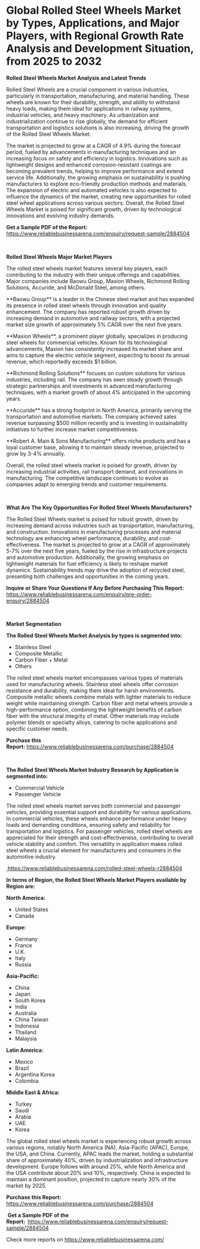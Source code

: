<p><h1>Global Rolled Steel Wheels Market by Types, Applications, and Major Players, with Regional Growth Rate Analysis and Development Situation, from 2025 to 2032</h1></p><p><strong>Rolled Steel Wheels Market Analysis and Latest Trends</strong></p>
<p><p>Rolled Steel Wheels are a crucial component in various industries, particularly in transportation, manufacturing, and material handling. These wheels are known for their durability, strength, and ability to withstand heavy loads, making them ideal for applications in railway systems, industrial vehicles, and heavy machinery. As urbanization and industrialization continue to rise globally, the demand for efficient transportation and logistics solutions is also increasing, driving the growth of the Rolled Steel Wheels Market.</p><p>The market is projected to grow at a CAGR of 4.9% during the forecast period, fueled by advancements in manufacturing techniques and an increasing focus on safety and efficiency in logistics. Innovations such as lightweight designs and enhanced corrosion-resistant coatings are becoming prevalent trends, helping to improve performance and extend service life. Additionally, the growing emphasis on sustainability is pushing manufacturers to explore eco-friendly production methods and materials. The expansion of electric and automated vehicles is also expected to influence the dynamics of the market, creating new opportunities for rolled steel wheel applications across various sectors. Overall, the Rolled Steel Wheels Market is poised for significant growth, driven by technological innovations and evolving industry demands.</p></p>
<p><strong>Get a Sample PDF of the Report:&nbsp;</strong> <a href="https://www.reliablebusinessarena.com/enquiry/request-sample/2884504?utm_campaign=2515&utm_medium=2&utm_source=Github&utm_content=ia&utm_term=13032025&utm_id=rolled-steel-wheels">https://www.reliablebusinessarena.com/enquiry/request-sample/2884504</a></p>
<p>&nbsp;</p>
<p><strong>Rolled Steel Wheels Major Market Players</strong></p>
<p><p>The rolled steel wheels market features several key players, each contributing to the industry with their unique offerings and capabilities. Major companies include Baowu Group, Maxion Wheels, Richmond Rolling Solutions, Accuride, and McDonald Steel, among others.</p><p>**Baowu Group** is a leader in the Chinese steel market and has expanded its presence in rolled steel wheels through innovation and quality enhancement. The company has reported robust growth driven by increasing demand in automotive and railway sectors, with a projected market size growth of approximately 5% CAGR over the next five years.</p><p>**Maxion Wheels**, a prominent player globally, specializes in producing steel wheels for commercial vehicles. Known for its technological advancements, Maxion has consistently increased its market share and aims to capture the electric vehicle segment, expecting to boost its annual revenue, which reportedly exceeds $1 billion.</p><p>**Richmond Rolling Solutions** focuses on custom solutions for various industries, including rail. The company has seen steady growth through strategic partnerships and investments in advanced manufacturing techniques, with a market growth of about 4% anticipated in the upcoming years.</p><p>**Accuride** has a strong footprint in North America, primarily serving the transportation and automotive markets. The company achieved sales revenue surpassing $500 million recently and is investing in sustainability initiatives to further increase market competitiveness.</p><p>**Robert A. Main & Sons Manufacturing** offers niche products and has a loyal customer base, allowing it to maintain steady revenue, projected to grow by 3-4% annually.</p><p>Overall, the rolled steel wheels market is poised for growth, driven by increasing industrial activities, rail transport demand, and innovations in manufacturing. The competitive landscape continues to evolve as companies adapt to emerging trends and customer requirements.</p></p>
<p>&nbsp;</p>
<p><strong>What Are The Key Opportunities For Rolled Steel Wheels Manufacturers?</strong></p>
<p><p>The Rolled Steel Wheels market is poised for robust growth, driven by increasing demand across industries such as transportation, manufacturing, and construction. Innovations in manufacturing processes and material technology are enhancing wheel performance, durability, and cost-effectiveness. The market is projected to grow at a CAGR of approximately 5-7% over the next five years, fueled by the rise in infrastructure projects and automotive production. Additionally, the growing emphasis on lightweight materials for fuel efficiency is likely to reshape market dynamics. Sustainability trends may drive the adoption of recycled steel, presenting both challenges and opportunities in the coming years.</p></p>
<p><strong>Inquire or Share Your Questions If Any Before Purchasing This Report:</strong> <a href="https://www.reliablebusinessarena.com/enquiry/pre-order-enquiry/2884504?utm_campaign=2515&utm_medium=2&utm_source=Github&utm_content=ia&utm_term=13032025&utm_id=rolled-steel-wheels">https://www.reliablebusinessarena.com/enquiry/pre-order-enquiry/2884504</a></p>
<p>&nbsp;</p>
<p><strong>Market Segmentation</strong></p>
<p><strong>The Rolled Steel Wheels Market Analysis by types is segmented into:</strong></p>
<p><ul><li>Stainless Steel</li><li>Composite Metallic</li><li>Carbon Fiber + Metal</li><li>Others</li></ul></p>
<p><p>The rolled steel wheels market encompasses various types of materials used for manufacturing wheels. Stainless steel wheels offer corrosion resistance and durability, making them ideal for harsh environments. Composite metallic wheels combine metals with lighter materials to reduce weight while maintaining strength. Carbon fiber and metal wheels provide a high-performance option, combining the lightweight benefits of carbon fiber with the structural integrity of metal. Other materials may include polymer blends or specialty alloys, catering to niche applications and specific customer needs.</p></p>
<p><strong>Purchase this Report:&nbsp;</strong><a href="https://www.reliablebusinessarena.com/purchase/2884504?utm_campaign=2515&utm_medium=2&utm_source=Github&utm_content=ia&utm_term=13032025&utm_id=rolled-steel-wheels">https://www.reliablebusinessarena.com/purchase/2884504</a></p>
<p>&nbsp;</p>
<p><strong>The Rolled Steel Wheels Market Industry Research by Application is segmented into:</strong></p>
<p><ul><li>Commercial Vehicle</li><li>Passenger Vehicle</li></ul></p>
<p><p>The rolled steel wheels market serves both commercial and passenger vehicles, providing essential support and durability for various applications. In commercial vehicles, these wheels enhance performance under heavy loads and demanding conditions, ensuring safety and reliability for transportation and logistics. For passenger vehicles, rolled steel wheels are appreciated for their strength and cost-effectiveness, contributing to overall vehicle stability and comfort. This versatility in application makes rolled steel wheels a crucial element for manufacturers and consumers in the automotive industry.</p></p>
<p><a href="https://www.reliablebusinessarena.com/rolled-steel-wheels-r2884504?utm_campaign=2515&utm_medium=2&utm_source=Github&utm_content=ia&utm_term=13032025&utm_id=rolled-steel-wheels">&nbsp;https://www.reliablebusinessarena.com/rolled-steel-wheels-r2884504</a></p>
<p><strong>In terms of Region, the Rolled Steel Wheels Market Players available by Region are:</strong></p>
<p>
    <p> <strong> North America: </strong>
        <ul>
            <li>United States</li>
            <li>Canada</li>
        </ul>
        </p> 
    <p> <strong> Europe: </strong>
        <ul>
            <li>Germany</li>
            <li>France</li>
            <li>U.K.</li>
            <li>Italy</li>
            <li>Russia</li>
        </ul>
        </p> 
    <p> <strong> Asia-Pacific: </strong>
        <ul>
            <li>China</li>
            <li>Japan</li>
            <li>South Korea</li>
            <li>India</li>
            <li>Australia</li>
            <li>China Taiwan</li>
            <li>Indonesia</li>
            <li>Thailand</li>
            <li>Malaysia</li>
        </ul>
        </p> 
    <p> <strong> Latin America: </strong>
        <ul>
            <li>Mexico</li>
            <li>Brazil</li>
            <li>Argentina Korea</li>
            <li>Colombia</li>
        </ul>
        </p> 
    <p> <strong> Middle East & Africa: </strong>
        <ul>
            <li>Turkey</li>
            <li>Saudi</li>
            <li>Arabia</li>
            <li>UAE</li>
            <li>Korea</li>
        </ul>
    </p>
    </p>
<p><p>The global rolled steel wheels market is experiencing robust growth across various regions, notably North America (NA), Asia-Pacific (APAC), Europe, the USA, and China. Currently, APAC leads the market, holding a substantial share of approximately 40%, driven by industrialization and infrastructure development. Europe follows with around 25%, while North America and the USA contribute about 20% and 10%, respectively. China is expected to maintain a dominant position, projected to capture nearly 30% of the market by 2025.</p></p>
<p><strong>Purchase this Report: </strong><a href="https://www.reliablebusinessarena.com/purchase/2884504?utm_campaign=2515&utm_medium=2&utm_source=Github&utm_content=ia&utm_term=13032025&utm_id=rolled-steel-wheels">https://www.reliablebusinessarena.com/purchase/2884504</a></p>
<p>&nbsp;<strong>Get a Sample PDF of the Report:&nbsp;&nbsp;</strong><a href="https://www.reliablebusinessarena.com/enquiry/request-sample/2884504?utm_campaign=2515&utm_medium=2&utm_source=Github&utm_content=ia&utm_term=13032025&utm_id=rolled-steel-wheels">https://www.reliablebusinessarena.com/enquiry/request-sample/2884504</a></p>
<p><strong></strong></p>
<p>Check more reports on <a href="https://www.reliablebusinessarena.com/?utm_campaign=2515&utm_medium=2&utm_source=Github&utm_content=ia&utm_term=13032025&utm_id=rolled-steel-wheels">https://www.reliablebusinessarena.com/</a></p>